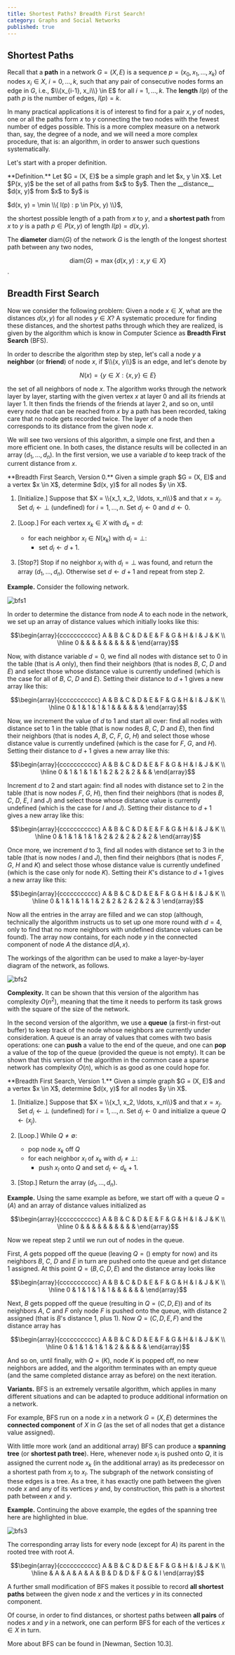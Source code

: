 ```yaml
---
title: Shortest Paths? Breadth First Search!
category: Graphs and Social Networks
published: true
---
```


##  Shortest Paths

Recall that a __path__ in a network $G = (X, E)$
is a sequence $p = (x_0, x_1, \dots, x_k)$ of
nodes $x_i \in X$, $i = 0, \dots, k$, such that any
pair of consecutive nodes forms an edge in $G$, i.e.,
$\\{x_{i-1}, x_i\\} \in E$ for all $i = 1, \dots, k$.
The __length__ $l(p)$ of the path $p$ is the
number of edges, $l(p) = k$.

In many practical applications it is of interest to find
for a pair $x, y$ of nodes, one or all the paths form $x$ to $y$
connecting the two nodes with the fewest number of edges possible.
This is a more complex measure on a network than, say, the degree
of a node, and  we will need a more complex procedure, that is: an
algorithm, in order to answer such questions systematically.

Let's start with a proper definition.

<div class="note" markdown="1">
**Definition.** Let $G = (X, E)$ be a simple graph and let
$x, y \in X$.  Let $P(x, y)$ be the set of all paths from $x$ to $y$.
Then the __distance__ $d(x, y)$ from $x$ to $y$ is

$d(x, y) = \min \\{ l(p) : p \in P(x, y) \\}$,

the shortest possible length of a path from $x$ to $y$, and a __shortest path__ from $x$ to $y$ is a path $p \in P(x, y)$ of length $l(p) = d(x, y)$.

The __diameter__ $\mathrm{diam}(G)$ of the network $G$ is the length of the longest shortest path between any two nodes,

$$\mathrm{diam}(G) = \max \{ d(x, y) : x, y \in X \}$$.
</div>


##  Breadth First Search

Now we consider the following problem: Given a node $x \in X$, what
are the distances $d(x, y)$ for all nodes $y \in X$?  A systematic
procedure for finding these distances, and the shortest paths through
which they are realized, is given by the algorithm which is know in
Computer Science as __Breadth First Search__ (BFS).

In order to describe the algorithm step by step, let's call a node $y$
a __neighbor__ (or __friend__) of node $x$, if $\\{x, y\\}$ is an
edge, and let's denote by

$$N(x) = \{ y \in X : \{x, y\} \in E \}$$

the set of all neighbors of node $x$.  The algorithm works through the
network layer by layer, starting with the given vertex $x$ at layer
$0$ and all its friends at layer $1$. It then finds the friends of the
friends at layer $2$, and so on, until every node that can be reached
from $x$ by a path has been recorded, taking care that no node gets
recorded twice.  The layer of a node then corresponds to its distance
from the given node $x$.

We will see two versions of this algorithm, a simple one first, and
then a more efficient one.  In both cases, the distance results will
be collected in an array $(d_1, \ldots, d_n)$.
In the first version, we use a variable $d$ to keep track of
the current distance from $x$.

<div class="note" markdown="1">
**Breadth First Search, Version 0.**
Given a simple graph
$G = (X, E)$ and a vertex $x \in X$,
determine $d(x, y)$ for all nodes $y \in X$.

1. [Initialize.]  Suppose that $X = \\{x_1, x_2, \ldots, x_n\\}$
and that $x = x_j$.  Set $d_i \gets \perp$ (undefined) for $i = 1, \dots, n$.
Set $d_j \gets 0$ and $d \gets 0$.

2. [Loop.] For each vertex $x_k \in X$ with $d_k = d$:
     * for each neighbor $x_l \in N(x_k)$ with $d_l = \perp$:
         * set $d_l \gets d + 1$.

3. [Stop?] Stop if no neighbor $x_l$ with $d_l = \perp$ was found,
and return the array $(d_1, \dots, d_n)$.
Otherwise set $d \gets d + 1$ and repeat from step 2.
</div>

**Example.**
Consider the following network.

![bfs1]

In order to determine the distance from node $A$ to each node in the network,
we set up an array of distance values which initially looks like this:

$$\begin{array}{ccccccccccc}
A & B & C & D & E & F & G & H & I & J & K \\ \hline
0 &   &   &   &   &   &   &   &   &   &
\end{array}$$

Now, with distance variable $d = 0$, we find all
nodes with distance set to $0$ in the table
(that is $A$ only), then find their neighbors
(that is nodes $B$, $C$, $D$ and $E$) and select those
whose distance value is currently undefined
(which is the case for all of $B$, $C$, $D$ and $E$).
Setting their distance to $d+1$ gives a new
array like this:

$$\begin{array}{ccccccccccc}
A & B & C & D & E & F & G & H & I & J & K \\ \hline
0 & 1 & 1 & 1 & 1 &   &   &   &   &   &
\end{array}$$

Now, we increment the value of $d$ to $1$ and start
all over:  find all
nodes with distance set to $1$ in the table
(that is now nodes $B$, $C$, $D$ and $E$), then find their neighbors
(that is nodes $A$, $B$, $C$, $F$, $G$, $H$) and select those
whose distance value is currently undefined
(which is the case for $F$, $G$, and $H$).
Setting their distance to $d+1$ gives a new
array like this:

$$\begin{array}{ccccccccccc}
A & B & C & D & E & F & G & H & I & J & K \\ \hline
0 & 1 & 1 & 1 & 1 & 2 & 2 & 2 &   &   &
\end{array}$$

Increment $d$ to $2$ and start again:
find all
nodes with distance set to $2$ in the table
(that is now nodes $F$, $G$, $H$), then find their neighbors
(that is nodes $B$, $C$, $D$, $E$, $I$ and $J$) and select those
whose distance value is currently undefined
(which is the case for $I$ and $J$).
Setting their distance to $d+1$ gives a new
array like this:

$$\begin{array}{ccccccccccc}
A & B & C & D & E & F & G & H & I & J & K \\ \hline
0 & 1 & 1 & 1 & 1 & 2 & 2 & 2 & 2 & 2 &
\end{array}$$

Once more, we increment $d$ to $3$,
find all
nodes with distance set to $3$ in the table
(that is now nodes $I$ and $J$), then find their neighbors
(that is nodes $F$, $G$, $H$ and $K$) and select those
whose distance value is currently undefined
(which is the case only for node $K$).
Setting their $K$'s distance to $d+1$ gives a new
array like this:

$$\begin{array}{ccccccccccc}
A & B & C & D & E & F & G & H & I & J & K \\ \hline
0 & 1 & 1 & 1 & 1 & 2 & 2 & 2 & 2 & 2 & 3
\end{array}$$

Now all the entries in the array are filled
and we can stop (although, technically the algorithm
instructs us to set up one more round with
$d = 4$, only to find that no more neighbors with
undefined distance values can be found).
The array now contains, for each node $y$ in the
connected component of node $A$
the distance $d(A, x)$.

The workings of the algorithm can be used to
make a layer-by-layer diagram of the network,
as follows.

![bfs2]

**Complexity.**
It can be shown that this version of the algorithm has complexity
$O(n^2)$, meaning that the time it needs to perform its task
grows with the square of the size of the network.

In the second version of the algorithm, we use a __queue__
(a first-in first-out buffer) to keep track of the node
whose neighbors are currently under consideration.
A queue is an array of values that comes with two basis operations:
one can __push__ a value to the end of the queue, and
one can __pop__ a value of the top of the queue (provided
the queue is not empty).
It can be shown that this version of the algorithm
in the common case a sparse network
has complexity $O(n)$, which is as good as one could hope for.

<div class="note" markdown="1">
**Breadth First Search, Version 1.**
Given a simple graph
$G = (X, E)$ and a vertex $x \in X$,
determine $d(x, y)$ for all nodes $y \in X$.

1. [Initialize.]  Suppose that $X = \\{x_1, x_2, \ldots, x_n\\}$
and that $x = x_j$.  Set $d_i \gets \perp$ (undefined) for $i = 1, \dots, n$.
Set $d_j \gets 0$ and initialize a queue $Q \gets (x_j)$.

2. [Loop.]
While $Q \neq \emptyset$:
   * pop node $x_k$ off $Q$
   * for each neighbor $x_l$ of $x_k$ with $d_l \neq \perp$:
       * push $x_l$ onto $Q$ and set $d_l \gets d_k + 1$.

3. [Stop.] Return the array $(d_1, \dots, d_n)$.
</div>

**Example.**
Using the same example as before, we start off with
a queue $Q = (A)$ and
an array
of distance values initialized as

$$\begin{array}{ccccccccccc}
A & B & C & D & E & F & G & H & I & J & K \\ \hline
0 &   &   &   &   &   &   &   &   &   &
\end{array}$$

Now we repeat step 2 until we run out of nodes in the queue.

First, $A$ gets popped off the queue (leaving $Q = ()$ empty for now)
and its neighbors $B$, $C$,  $D$ and $E$ in turn
are pushed onto the queue and get distance $1$ assigned.
At this point $Q = (B, C, D, E)$ and the distance array looks like

$$\begin{array}{ccccccccccc}
A & B & C & D & E & F & G & H & I & J & K \\ \hline
0 & 1 & 1 & 1 & 1 &   &   &   &   &   &
\end{array}$$

Next, $B$ gets popped off the queue (resulting in
$Q = (C, D, E)$) and of its neighbors $A$, $C$ and $F$
only node $F$ is pushed onto the queue,
with distance $2$ assigned (that is $B$'s distance $1$, plus $1$).
Now $Q = (C, D, E, F)$ and the distance array has

$$\begin{array}{ccccccccccc}
A & B & C & D & E & F & G & H & I & J & K \\ \hline
0 & 1 & 1 & 1 & 1 & 2 &   &   &   &   &
\end{array}$$

And so on, until finally, with $Q = (K)$, node $K$ is popped off,
no new neighbors are added, and the algorithm terminates with
an empty queue (and the same completed distance array as before)
on the next iteration.

**Variants.**
BFS is an extremely versatile algorithm, which applies in many different
situations and can be adapted to produce additional information
on a network.

For example, BFS run on a node $x$ in a network $G = (X, E)$
determines the __connected component__ of $X$ in $G$
(as the set of all nodes that get a distance value assigned).

With little more work (and an additional array) BFS can produce
a __spanning tree__ (or __shortest path tree__).
Here, whenever node $x_l$ is pushed onto $Q$, it is assigned
the current node $x_k$ (in the additional array)
as its predecessor on a shortest path from $x_j$ to $x_l$.
The subgraph of the network consisting of these edges is a tree.
As a tree, it has exactly one path between the given node $x$
and any of its
vertices $y$ and, by construction, this path is a shortest path
between $x$ and $y$.

**Example.**  Continuing the above example,
the egdes of the spanning tree here are highlighted in blue.

![bfs3]

The corresponding array lists for every node (except for $A$) its
parent in the rooted tree with root $A$.

$$\begin{array}{ccccccccccc}
A & B & C & D & E & F & G & H & I & J & K \\ \hline
  & A & A & A & A & B & D & D & F & G & I
\end{array}$$

A further small modification of BFS makes it possible to record __all
shortest paths__ between the given node $x$ and the vertices $y$ in its
connected component.

Of course, in order to find distances, or shortest paths
between **all pairs** of nodes $x$ and $y$ in a network, one can
perform BFS for each of the vertices $x \in X$ in turn.

More about BFS can be found in [Newman, Section 10.3].

[bfs1]: /images/bfs1.png
[bfs2]: /images/bfs2.png
[bfs3]: /images/bfs3.png
